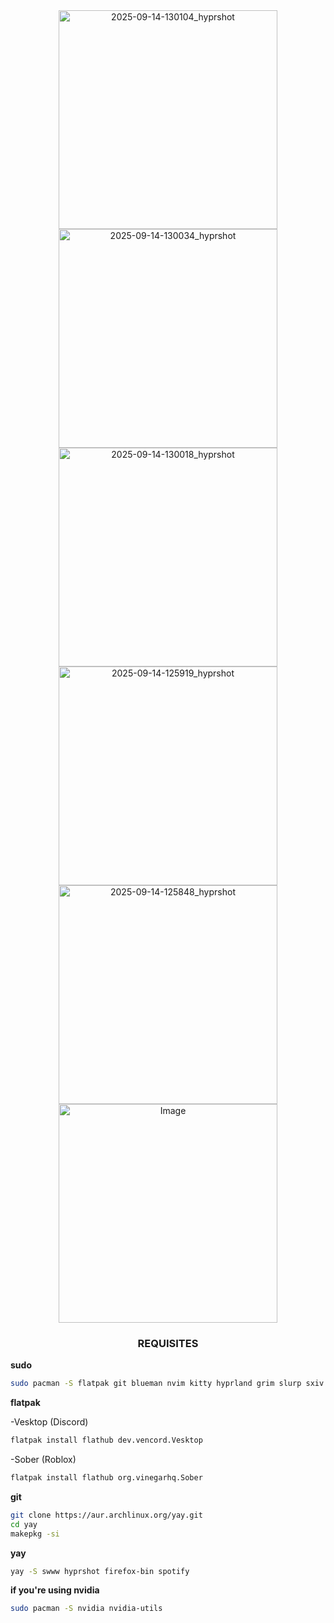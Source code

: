 


<div align="center">
  <img width="350" alt="2025-09-14-130104_hyprshot" src="https://github.com/user-attachments/assets/5400a648-23ba-430e-9fbf-9515f52e99b1" />
  <img width="350" alt="2025-09-14-130034_hyprshot" src="https://github.com/user-attachments/assets/b62e0a30-5271-4f13-a763-f26c89c1f31d" />
  <img width="350" alt="2025-09-14-130018_hyprshot" src="https://github.com/user-attachments/assets/f37c129f-2970-4c53-bc16-cca8dc9037a3" />
  <img width="350" alt="2025-09-14-125919_hyprshot" src="https://github.com/user-attachments/assets/c8938246-322f-47a5-bebb-fde6fb75f9a9" />
  <img width="350" alt="2025-09-14-125848_hyprshot" src="https://github.com/user-attachments/assets/691f1bdf-389b-42bf-b2cd-051a2c04b259" />
  <img width="350" alt="Image" src="https://github.com/user-attachments/assets/8379e0e8-8a7b-495c-8ec2-b086da6c2b64" />
</div>

<div align="center">
  
###    REQUISITES    ###
</div>



**sudo**

```bash
sudo pacman -S flatpak git blueman nvim kitty hyprland grim slurp sxiv mesa-utils vdpauinfo libva-utils xdg-desktop-portal xdg-desktop-portal-hyprland p7zip unrar unzip htop hyprlock starship obsidian dunst steam
```


**flatpak**

-Vesktop (Discord)
```bash
flatpak install flathub dev.vencord.Vesktop
```

-Sober (Roblox)
```bash
flatpak install flathub org.vinegarhq.Sober
```


**git**

```bash
git clone https://aur.archlinux.org/yay.git
cd yay
makepkg -si
```

**yay**

```bash
yay -S swww hyprshot firefox-bin spotify
```



  
**if you're using nvidia**

```bash
sudo pacman -S nvidia nvidia-utils
```

